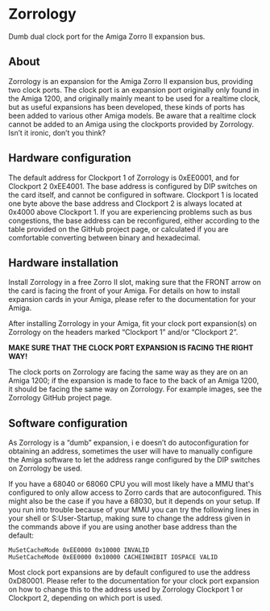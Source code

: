 # Zorrology
Dumb dual clock port for the Amiga Zorro II expansion bus.

## About
Zorrology is an expansion for the Amiga Zorro II expansion bus, providing two clock ports. The clock port is an expansion port originally only found in the Amiga 1200, and originally mainly meant to be used for a realtime clock, but as useful expansions has been developed, these kinds of ports has been added to various other Amiga models. Be aware that a realtime clock cannot be added to an Amiga using the clockports provided by Zorrology. Isn’t it ironic, don’t you think?

## Hardware configuration
The default address for Clockport 1 of Zorrology is 0xEE0001, and for Clockport 2 0xEE4001. The base address is configured by DIP switches on the card itself, and cannot be configured in software. Clockport 1 is located one byte above the base address and Clockport 2 is always located at 0x4000 above Clockport 1. If you are experiencing problems such as bus congestions, the base address can be reconfigured, either according to the table provided on the GitHub project page, or calculated if you are comfortable converting between binary and hexadecimal.

## Hardware installation
Install Zorrology in a free Zorro II slot, making sure that the FRONT arrow on the card is facing the front of your Amiga. For details on how to install expansion cards in your Amiga, please refer to the documentation for your Amiga.

After installing Zorrology in your Amiga, fit your clock port expansion(s) on Zorrology on the headers marked “Clockport 1” and/or “Clockport 2”. 

**MAKE SURE THAT THE CLOCK PORT EXPANSION IS FACING THE RIGHT WAY!**

The clock ports on Zorrology are facing the same way as they are on an Amiga 1200; if the expansion is made to face to the back of an Amiga 1200, it should be facing the same way on Zorrology. For example images, see the Zorrology GitHub project page.

## Software configuration
As Zorrology is a “dumb” expansion, i e doesn’t do autoconfiguration for obtaining an address, sometimes the user will have to manually configure the Amiga software to let the address range configured by the DIP switches on Zorrology be used.

If you have a 68040 or 68060 CPU you will most likely have a MMU that's configured to only allow access to Zorro cards that are autoconfigured. This might also be the case if you have a 68030, but it depends on your setup. If you run into trouble because of your MMU you can try the following lines in your shell or S:User-Startup, making sure to change the address given in the commands above if you are using another base address than the default:

```
MuSetCacheMode 0xEE0000 0x10000 INVALID	
MuSetCacheMode 0xEE0000 0x10000 CACHEINHIBIT IOSPACE VALID
```

Most clock port expansions are by default configured to use the address 0xD80001. Please refer to the documentation for your clock port expansion on how to change this to the address used by Zorrology Clockport 1 or Clockport 2, depending on which port is used.

